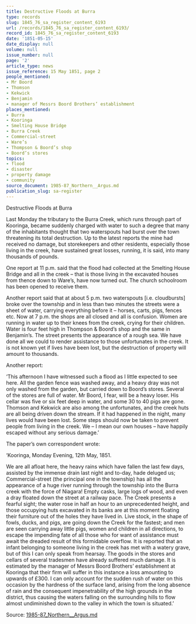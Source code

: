 ```yaml
---
title: Destructive Floods at Burra
type: records
slug: 1845_76_sa_register_content_6193
url: /records/1845_76_sa_register_content_6193/
record_id: 1845_76_sa_register_content_6193
date: '1851-05-15'
date_display: null
volume: null
issue_number: null
page: '2'
article_type: news
issue_reference: 15 May 1851, page 2
people_mentioned:
- Mr Boord
- Thomson
- Kekwick
- Benjamin
- manager of Messrs Boord Brothers’ establishment
places_mentioned:
- Burra
- Kooringa
- Smelting House Bridge
- Burra Creek
- Commercial-street
- Ware’s
- Thompson & Boord’s shop
- Boord’s stores
topics:
- flood
- disaster
- property damage
- community
source_document: 1985-87_Northern__Argus.md
publication_slug: sa-register
---
```


Destructive Floods at Burra

Last Monday the tributary to the Burra Creek, which runs through part of Kooringa, became suddenly charged with water to such a degree that many of the inhabitants thought that two waterspouts had burst over the town threatening its total destruction.  Up to the latest reports the mine had received no damage, but storekeepers and other residents, especially those living in the creek, have sustained great losses, running, it is said, into many thousands of pounds.

One report at 11 p.m. said that the flood had collected at the Smelting House Bridge and all in the creek – that is those living in the excavated houses from thence down to Ware’s, have now turned out.  The church schoolroom has been opened to receive them.

Another report said that at about 5 p.m. two waterspouts [i.e. cloudbursts] broke over the township and in less than two minutes the streets were a sheet of water, carrying everything before it – horses, carts, pigs, fences etc.  Now at 7 p.m. the shops are all closed and all is confusion.  Women are running in water up to their knees from the creek, crying for their children.  Water is four feet high in Thompson & Boord’s shop and the same in Benjamin’s.  The street presents the appearance of a rough sea.  We have done all we could to render assistance to those unfortunates in the creek.  It is not known yet if lives have been lost, but the destruction of property will amount to thousands.

Another report:

‘This afternoon I have witnessed such a flood as I little expected to see here.  All the garden fence was washed away, and a heavy dray was not only washed from the garden, but carried down to Boord’s stores.  Several of the stores are full of water.  Mr Boord, I fear, will be a heavy loser.  His cellar was five or six feet deep in water, and some 30 to 40 pigs are gone.  Thomson and Kekwick are also among the unfortunates, and the creek huts are all being driven down the stream.  If it had happened in the night, many lives would have been lost.  Some steps should now be taken to prevent people from living in the creek. We – I mean our own houses – have happily escaped without any serious damage.’

The paper’s own correspondent wrote:

‘Kooringa, Monday Evening, 12th May, 1851.

We are all afloat here, the heavy rains which have fallen the last few days, assisted by the immense drain last night and to-day, hade deluged us; Commercial-street (the principal one in the township) has all the appearance of a huge river running through the township into the Burra creek with the force of Niagara!  Empty casks, large logs of wood, and even a dray floated down the street at a railway pace.  The Creek presents a fearful sight; the water rose in half an hour to an unprecedented height, and those occupying huts excavated in its banks are at this moment floating their furniture out of the holes they have lived in.  Live stock, in the shape of fowls, ducks, and pigs, are going down the Creek for the fastest; and men are seen carrying away little pigs, women and children in all directions, to escape the impending fate of all those who for want of assistance must await the dreaded result of this formidable overflow.  It is reported that an infant belonging to someone living in the creek has met with a watery grave, but of this I can only speak from hearsay.  The goods in the stores and cellars of several tradesmen have already suffered much damage.  It is estimated by the manager of Messrs Boord Brothers’ establishment at Kooringa that their firm will suffer in this instance a loss amounting to upwards of £300.  I can only account for the sudden rush of water on this occasion by the hardness of the surface land, arising from the long absence of rain and the consequent impenetrability of the high grounds in the district, thus causing the waters falling on the surrounding hills to flow almost undiminished down to the valley in which the town is situated.’

Source: [1985-87_Northern__Argus.md](/downloads/markdown/1985-87_Northern__Argus.md)

